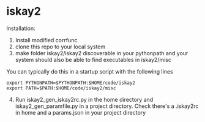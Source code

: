 # iskay2

Installation:
1. Install modified corrfunc
2. clone this repo to your local system
3. make folder iskay2/iskay2 discoverable in your pythonpath and your system should also be able to find executables in iskay2/misc

You can typically do this in a startup script with the following lines
```
export PYTHONPATH=$PYTHONPATH:$HOME/code/iskay2
export PATH=$PATH:$HOME/code/iskay2/misc
```
4. Run iskay2_gen_iskay2rc.py in the home directory and iskay2_gen_paramfile.py in a project directory. Check there's a .iskay2rc in home and a params.json in your project directory
